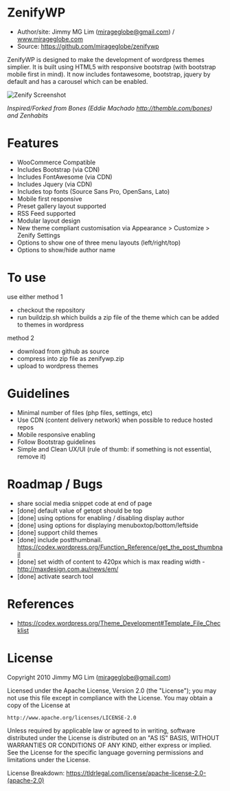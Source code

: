 ZenifyWP
================================================

- Author/site: Jimmy MG Lim (mirageglobe@gmail.com) / www.mirageglobe.com
- Source: https://github.com/mirageglobe/zenifywp

ZenifyWP is designed to make the development of wordpress themes simplier. It is built using HTML5 with responsive bootstrap (with bootstrap mobile first in mind). It now includes fontawesome, bootstrap, jquery by default and has a carousel which can be enabled.

![Zenify Screenshot](https://raw.githubusercontent.com/mirageglobe/zenify/master/screenshot.png)

*Inspired/Forked from Bones (Eddie Machado http://themble.com/bones) and Zenhabits*


# Features

- WooCommerce Compatible
- Includes Bootstrap (via CDN)
- Includes FontAwesome (via CDN)
- Includes Jquery (via CDN)
- Includes top fonts (Source Sans Pro, OpenSans, Lato)
- Mobile first responsive
- Preset gallery layout supported
- RSS Feed supported
- Modular layout design
- New theme compliant customisation via Appearance > Customize > Zenify Settings
- Options to show one of three menu layouts (left/right/top)
- Options to show/hide author name

# To use

use either method 1

- checkout the repository
- run buildzip.sh which builds a zip file of the theme which can be added to themes in wordpress

method 2

- download from github as source
- compress into zip file as zenifywp.zip
- upload to wordpress themes

# Guidelines

- Minimal number of files (php files, settings, etc)
- Use CDN (content delivery network) when possible to reduce hosted repos
- Mobile responsive enabling
- Follow Bootstrap guidelines
- Simple and Clean UX/UI (rule of thumb: if something is not essential, remove it)

# Roadmap / Bugs

- share social media snippet code at end of page
- [done] default value of getopt should be top
- [done] using options for enabling / disabling display author
- [done] using options for displaying menuboxtop/bottom/leftside
- [done] support child themes
- [done] include postthumbnail. https://codex.wordpress.org/Function_Reference/get_the_post_thumbnail
- [done] set width of content to 420px which is max reading width - http://maxdesign.com.au/news/em/
- [done] activate search tool

# References

- https://codex.wordpress.org/Theme_Development#Template_File_Checklist

# License

Copyright 2010 Jimmy MG Lim (mirageglobe@gmail.com)

Licensed under the Apache License, Version 2.0 (the "License");
you may not use this file except in compliance with the License.
You may obtain a copy of the License at

    http://www.apache.org/licenses/LICENSE-2.0

Unless required by applicable law or agreed to in writing, software
distributed under the License is distributed on an "AS IS" BASIS,
WITHOUT WARRANTIES OR CONDITIONS OF ANY KIND, either express or implied.
See the License for the specific language governing permissions and
limitations under the License.

License Breakdown: https://tldrlegal.com/license/apache-license-2.0-(apache-2.0)
